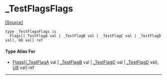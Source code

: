# _TestFlagsFlags
<span class="source-link">[[Source]](src/collections/_test.md#L-0-1030)</span>
```pony
type _TestFlagsFlags is
  Flags[(_TestFlagA val | _TestFlagB val | _TestFlagC val | _TestFlagD val), U8 val] ref
```

#### Type Alias For

* [Flags](collections-Flags.md)\[([_TestFlagA](collections-_TestFlagA.md) val | [_TestFlagB](collections-_TestFlagB.md) val | [_TestFlagC](collections-_TestFlagC.md) val | [_TestFlagD](collections-_TestFlagD.md) val), [U8](builtin-U8.md) val\] ref

---

